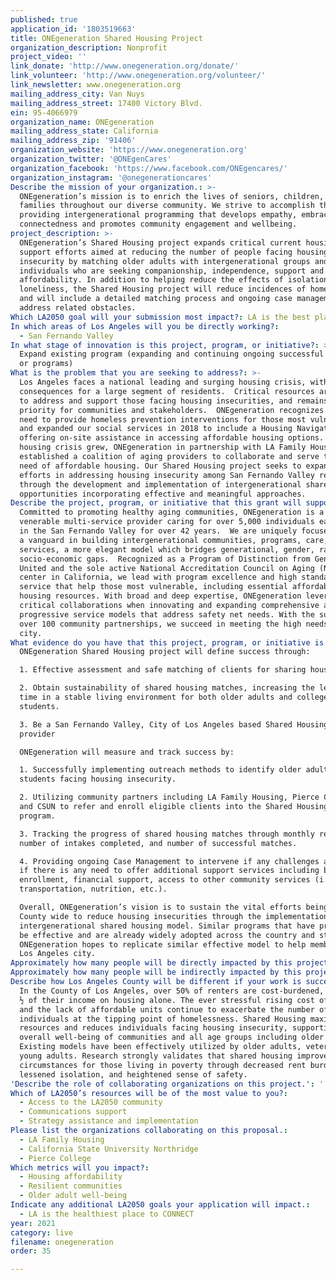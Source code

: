 ```yaml
---
published: true
application_id: '1803519663'
title: ONEgeneration Shared Housing Project
organization_description: Nonprofit
project_video: ''
link_donate: 'http://www.onegeneration.org/donate/'
link_volunteer: 'http://www.onegeneration.org/volunteer/'
link_newsletter: www.onegeneration.org
mailing_address_city: Van Nuys
mailing_address_street: 17400 Victory Blvd.
ein: 95-4066979
organization_name: ONEgeneration
mailing_address_state: California
mailing_address_zip: '91406'
organization_website: 'https://www.onegeneration.org'
organization_twitter: '@ONEgenCares'
organization_facebook: 'https://www.facebook.com/ONEgencares/'
organization_instagram: '@onegenerationcares'
Describe the mission of your organization.: >-
  ONEgeneration’s mission is to enrich the lives of seniors, children, and
  families throughout our diverse community. We strive to accomplish this by
  providing intergenerational programming that develops empathy, embraces social
  connectedness and promotes community engagement and wellbeing.
project_description: >-
  ONEgeneration’s Shared Housing project expands critical current housing
  support efforts aimed at reducing the number of people facing housing
  insecurity by matching older adults with intergenerational groups and
  individuals who are seeking companionship, independence, support and
  affordability. In addition to helping reduce the effects of isolation and
  loneliness, the Shared Housing project will reduce incidences of homelessness
  and will include a detailed matching process and ongoing case management to
  address related obstacles.     
Which LA2050 goal will your submission most impact?: LA is the best place to LIVE
In which areas of Los Angeles will you be directly working?:
  - San Fernando Valley
In what stage of innovation is this project, program, or initiative?: >-
  Expand existing program (expanding and continuing ongoing successful projects
  or programs)
What is the problem that you are seeking to address?: >-
  Los Angeles faces a national leading and surging housing crisis, with dire
  consequences for a large segment of residents.  Critical resources are needed
  to address and support those facing housing insecurities, and remains a top
  priority for communities and stakeholders.  ONEgeneration recognizes a vital
  need to provide homeless prevention interventions for those most vulnerable,
  and expanded our social services in 2018 to include a Housing Navigator,
  offering on-site assistance in accessing affordable housing options. As the
  housing crisis grew, ONEgeneration in partnership with LA Family Housing
  established a coalition of aging providers to collaborate and serve those in
  need of affordable housing. Our Shared Housing project seeks to expand its
  efforts in addressing housing insecurity among San Fernando Valley residents
  through the development and implementation of intergenerational shared housing
  opportunities incorporating effective and meaningful approaches. 
Describe the project, program, or initiative that this grant will support to address the problem identified.: >-
  Committed to promoting healthy aging communities, ONEgeneration is a trusted,
  venerable multi-service provider caring for over 5,000 individuals each year
  in the San Fernando Valley for over 42 years.  We are uniquely focused and are
  a vanguard in building intergenerational communities, programs, care, and
  services, a more elegant model which bridges generational, gender, race, and
  socio-economic gaps.  Recognized as a Program of Distinction from Generations
  United and the sole active National Accreditation Council on Aging (NCOA)
  center in California, we lead with program excellence and high standards of
  service that help those most vulnerable, including essential affordable
  housing resources. With broad and deep expertise, ONEgeneration leverages
  critical collaborations when innovating and expanding comprehensive and
  progressive service models that address safety net needs. With the support of
  over 100 community partnerships, we succeed in meeting the high needs of the
  city.
What evidence do you have that this project, program, or initiative is or will be successful, and how will you define and measure success?: >-
  ONEgeneration Shared Housing project will define success through: 

  1. Effective assessment and safe matching of clients for sharing housing. 

  2. Obtain sustainability of shared housing matches, increasing the length of
  time in a stable living environment for both older adults and college-age
  students. 

  3. Be a San Fernando Valley, City of Los Angeles based Shared Housing resource
  provider 

  ONEgeneration will measure and track success by:

  1. Successfully implementing outreach methods to identify older adults and
  students facing housing insecurity.

  2. Utilizing community partners including LA Family Housing, Pierce College,
  and CSUN to refer and enroll eligible clients into the Shared Housing
  program. 

  3. Tracking the progress of shared housing matches through monthly reporting,
  number of intakes completed, and number of successful matches.

  4. Providing ongoing Case Management to intervene if any challenges arise or
  if there is any need to offer additional support services including benefits
  enrollment, financial support, access to other community services (i.e.
  transportation, nutrition, etc.).

  Overall, ONEgeneration’s vision is to sustain the vital efforts being made
  County wide to reduce housing insecurities through the implementation of an
  intergenerational shared housing model. Similar programs that have proven to
  be effective and are already widely adopted across the country and state.
  ONEgeneration hopes to replicate similar effective model to help members of
  Los Angeles city. 
Approximately how many people will be directly impacted by this project, program, or initiative?: '250'
Approximately how many people will be indirectly impacted by this project, program, or initiative?: '750'
Describe how Los Angeles County will be different if your work is successful.: >-
  In the County of Los Angeles, over 50% of renters are cost-burdened, spending
  ½ of their income on housing alone. The ever stressful rising cost of housing
  and the lack of affordable units continue to exacerbate the number of
  individuals at the tipping point of homelessness. Shared Housing maximizes
  resources and reduces individuals facing housing insecurity, supporting the
  overall well-being of communities and all age groups including older adults. 
  Existing models have been effectively utilized by older adults, veterans, and
  young adults. Research strongly validates that shared housing improves living
  circumstances for those living in poverty through decreased rent burden,
  lessened isolation, and heightened sense of safety.
'Describe the role of collaborating organizations on this project.': ' ONEgeneration will partner with LA Family Housing, CSUN, and Pierce College to support and implement this intergenerational Shared Housing project. All partnering organizations will be a referral source for younger adults and older adults in need of affordable housing, including shared housing.  An internal database of currently available shared housing matching requests will be provided to all program partner organizations, with ongoing communication and follow up between ONEgeneration staff and the community partners to ensure the success of matching and sustaining a shared housing pairing for sufficient length of time. '
Which of LA2050’s resources will be of the most value to you?:
  - Access to the LA2050 community
  - Communications support
  - Strategy assistance and implementation
Please list the organizations collaborating on this proposal.:
  - LA Family Housing
  - California State University Northridge
  - Pierce College
Which metrics will you impact?:
  - Housing affordability
  - Resilient communities
  - Older adult well-being
Indicate any additional LA2050 goals your application will impact.:
  - LA is the healthiest place to CONNECT
year: 2021
category: live
filename: onegeneration
order: 35

---
```

